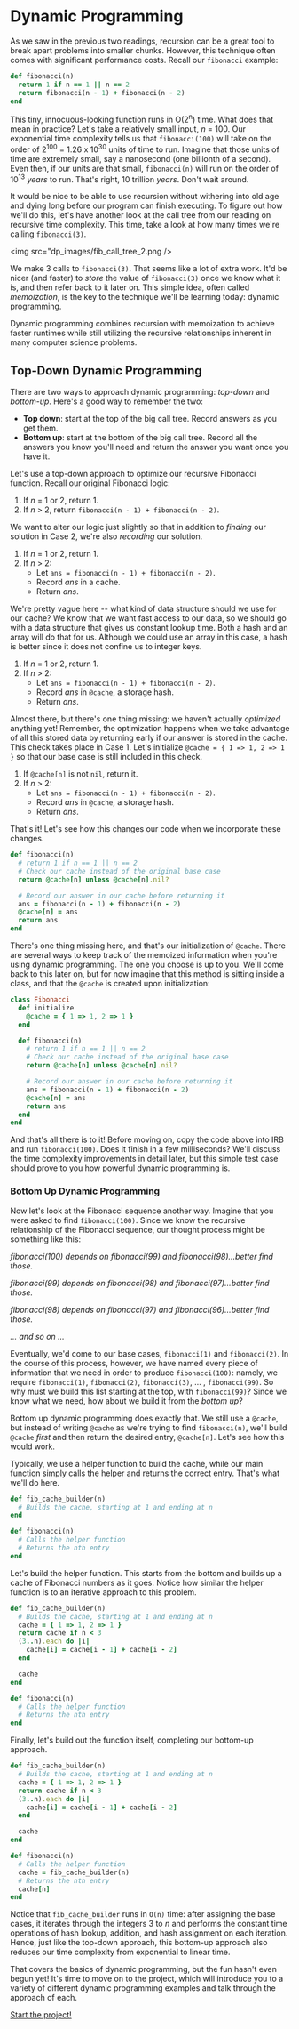 # Dynamic Programming

As we saw in the previous two readings, recursion can be a great tool to break apart problems into smaller chunks. However, this technique often comes with significant performance costs. Recall our `fibonacci` example:

```ruby
def fibonacci(n)
  return 1 if n == 1 || n == 2
  return fibonacci(n - 1) + fibonacci(n - 2)
end
```

This tiny, innocuous-looking function runs in O(2<sup>n</sup>) time. What does that mean in practice? Let's take a relatively small input, *n* = 100. Our exponential time complexity tells us that `fibonacci(100)` will take on the order of 2<sup>100</sup> = 1.26 x 10<sup>30</sup> units of time to run. Imagine that those units of time are extremely small, say a nanosecond (one billionth of a second). Even then, if our units are that small, `fibonacci(n)` will run on the order of 10<sup>13</sup> *years* to run. That's right, 10 trillion *years*. Don't wait around.

It would be nice to be able to use recursion without withering into old age and dying long before our program can finish executing. To figure out how we'll do this, let's have another look at the call tree from our reading on recursive time complexity. This time, take a look at how many times we're calling `fibonacci(3)`.  

<img src="dp_images/fib_call_tree_2.png />

We make 3 calls to `fibonacci(3)`. That seems like a lot of extra work. It'd be nicer (and faster) to *store* the value of `fibonacci(3)` once we know what it is, and then refer back to it later on. This simple idea, often called *memoization*, is the key to the technique we'll be learning today: dynamic programming.

Dynamic programming combines recursion with memoization to achieve faster runtimes while still utilizing the recursive relationships inherent in many computer science problems.

## Top-Down Dynamic Programming

There are two ways to approach dynamic programming: *top-down* and *bottom-up*. Here's a good way to remember the two:

- **Top down**: start at the top of the big call tree. Record answers as you get them.
- **Bottom up**: start at the bottom of the big call tree. Record all the answers you know you'll need and return the answer you want once you have it.

Let's use a top-down approach to optimize our recursive Fibonacci function. Recall our original Fibonacci logic:

1. If *n* = 1 or 2, return 1.
2. If *n* > 2, return `fibonacci(n - 1) + fibonacci(n - 2)`.

We want to alter our logic just slightly so that in addition to *finding* our solution in Case 2, we're also *recording* our solution.

1. If *n* = 1 or 2, return 1.
2. If *n* > 2:
    - Let `ans = fibonacci(n - 1) + fibonacci(n - 2)`.
    - Record *ans* in a cache.
    - Return *ans*.

We're pretty vague here -- what kind of data structure should we use for our cache? We know that we want fast access to our data, so we should go with a data structure that gives us constant lookup time. Both a hash and an array will do that for us. Although we could use an array in this case, a hash is better since it does not confine us to integer keys.

1. If *n* = 1 or 2, return 1.
2. If *n* > 2:
    - Let `ans = fibonacci(n - 1) + fibonacci(n - 2)`.
    - Record *ans* in `@cache`, a storage hash.
    - Return *ans*.

Almost there, but there's one thing missing: we haven't actually *optimized* anything yet! Remember, the optimization happens when we take advantage of all this stored data by returning early if our answer is stored in the cache. This check takes place in Case 1. Let's initialize `@cache = { 1 => 1, 2 => 1 }` so that our base case is still included in this check.

1. If `@cache[n]` is not `nil`, return it.
2. If *n* > 2:
    - Let `ans = fibonacci(n - 1) + fibonacci(n - 2)`.
    - Record *ans* in `@cache`, a storage hash.
    - Return *ans*.

That's it! Let's see how this changes our code when we incorporate these changes.

```ruby
def fibonacci(n)
  # return 1 if n == 1 || n == 2
  # Check our cache instead of the original base case
  return @cache[n] unless @cache[n].nil?

  # Record our answer in our cache before returning it
  ans = fibonacci(n - 1) + fibonacci(n - 2)
  @cache[n] = ans
  return ans
end
```

There's one thing missing here, and that's our initialization of `@cache`. There are several ways to keep track of the memoized information when you're using dynamic programming. The one you choose is up to you. We'll come back to this later on, but for now imagine that this method is sitting inside a class, and that the `@cache` is created upon initialization:

```ruby
class Fibonacci
  def initialize
    @cache = { 1 => 1, 2 => 1 }
  end

  def fibonacci(n)
    # return 1 if n == 1 || n == 2
    # Check our cache instead of the original base case
    return @cache[n] unless @cache[n].nil?

    # Record our answer in our cache before returning it
    ans = fibonacci(n - 1) + fibonacci(n - 2)
    @cache[n] = ans
    return ans
  end
end
```
And that's all there is to it! Before moving on, copy the code above into IRB and run `fibonacci(100)`. Does it finish in a few milliseconds? We'll discuss the time complexity improvements in detail later, but this simple test case should prove to you how powerful dynamic programming is.

### Bottom Up Dynamic Programming

Now let's look at the Fibonacci sequence another way. Imagine that you were asked to find `fibonacci(100)`. Since we know the recursive relationship of the Fibonacci sequence, our thought process might be something like this:

*fibonacci(100) depends on fibonacci(99) and fibonacci(98)...better find those.*

*fibonacci(99) depends on fibonacci(98) and fibonacci(97)...better find those.*

*fibonacci(98) depends on fibonacci(97) and fibonacci(96)...better find those.*

*... and so on ...*

Eventually, we'd come to our base cases, `fibonacci(1)` and `fibonacci(2)`. In the course of this process, however, we have named every piece of information that we need in order to produce `fibonacci(100)`: namely, we require `fibonacci(1)`, `fibonacci(2)`, `fibonacci(3)`, ... , `fibonacci(99)`. So why must we build this list starting at the top, with `fibonacci(99)`? Since we know what we need, how about we build it from the *bottom up*?

Bottom up dynamic programming does exactly that. We still use a `@cache`, but instead of writing `@cache` as we're trying to find `fibonacci(n)`, we'll build `@cache` *first* and then return the desired entry, `@cache[n]`. Let's see how this would work.

Typically, we use a helper function to build the cache, while our main function simply calls the helper and returns the correct entry. That's what we'll do here.

```ruby
def fib_cache_builder(n)
  # Builds the cache, starting at 1 and ending at n
end

def fibonacci(n)
  # Calls the helper function
  # Returns the nth entry
end
```
Let's build the helper function. This starts from the bottom and builds up a cache of Fibonacci numbers as it goes. Notice how similar the helper function is to an iterative approach to this problem.

```ruby
def fib_cache_builder(n)
  # Builds the cache, starting at 1 and ending at n
  cache = { 1 => 1, 2 => 1 }
  return cache if n < 3
  (3..n).each do |i|
    cache[i] = cache[i - 1] + cache[i - 2]
  end

  cache
end

def fibonacci(n)
  # Calls the helper function
  # Returns the nth entry
end
```

Finally, let's build out the function itself, completing our bottom-up approach.

```ruby
def fib_cache_builder(n)
  # Builds the cache, starting at 1 and ending at n
  cache = { 1 => 1, 2 => 1 }
  return cache if n < 3
  (3..n).each do |i|
    cache[i] = cache[i - 1] + cache[i - 2]
  end

  cache
end

def fibonacci(n)
  # Calls the helper function
  cache = fib_cache_builder(n)
  # Returns the nth entry
  cache[n]
end
```
Notice that `fib_cache_builder` runs in `O(n)` time: after assigning the base cases, it iterates through the integers 3 to *n* and performs the constant time operations of hash lookup, addition, and hash assignment on each iteration. Hence, just like the top-down approach, this bottom-up approach also reduces our time complexity from exponential to linear time.

That covers the basics of dynamic programming, but the fun hasn't even begun yet! It's time to move on to the project, which will introduce you to a variety of different dynamic programming examples and talk through the approach of each.

[Start the project!](./dynamic_programming_2.md)
